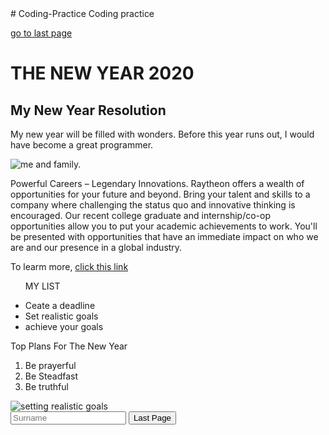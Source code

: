 <!DOCTYPE html>
<html>
# Coding-Practice
Coding practice
<main>
  
  <a href="#footer">go to last page</a>
<h1>THE NEW YEAR 2020</h1>
<h2>My New Year Resolution</h2>
</main>

<p>My new year will be filled with wonders. Before this year runs out, I would have become a great programmer.</p>

<img src="https://photos.google.com/photo/AF1QipN7G0EjF8n2dUNNDRs_h15hNS_CI1CrCZVMvxsy" alt="me and family.">

<p>Powerful Careers – Legendary Innovations. Raytheon offers a wealth of opportunities for your future and beyond. Bring your talent and skills to a company where challenging the status quo and innovative thinking is encouraged. Our recent college graduate and internship/co-op opportunities allow you to put your academic achievements to work. You'll be presented with opportunities that have an immediate impact on who we are and our presence in a global industry.</p>

<p> 
  To learm more, <a href="#" target="_blank">click this link</a>
  </p>
  <ul>
  <div>
  <p>MY LIST</p>
  <li>Ceate a deadline</li>
  <li> Set realistic goals</li>
  <li> achieve your goals</li>
  </ul>
  <p>Top Plans For The New Year</P>
  <ol>
  <li>Be prayerful</li>
  <li>Be Steadfast</li>
  <li>Be truthful</li>
  </ol>
  </div>
  
  <img src="https://unsplash.com/photos/FopdGLN9STI" alt="setting realistic goals">
  <form>
  <input type="text" placeholder="Surname">
  <button type="submit>SUbmit</button>
</form>

<footer id="footer">Last Page</footer>
</html>
